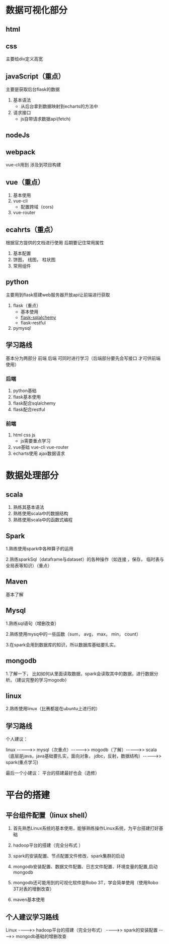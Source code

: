 # 数据可视化部分

## html

## css

主要给div定义高宽

## javaScript（重点）

主要是获取后台flask的数据

1. 基本语法
   - 从后台拿到数据映射到echarts的方法中
2. 请求接口
   - js自带请求数据api(fetch)

## nodeJs

## webpack

vue-cli用到 涉及到项目构建

## vue（重点）

1. 基本使用
2. vue-cli
   - 配置跨域（cors)
3. vue-router

## ecahrts（重点）

根据官方提供的文档进行使用 后期要记住常用属性

1. 基本配置
2. 饼图， 线图， 柱状图
3. 常用组件

## python

主要用到flask搭建web服务器开放api让前端进行获取

1. flask（重点）
   - 基本使用
   - [flask-sqlalchemy](https://flask-sqlalchemy.palletsprojects.com/en/2.x/)
   - flask-restful
2. pymysql

## 学习路线

基本分为两部分 前端 后端 可同时进行学习（后端部分要先会写接口 才可供前端使用）

### 后端

1. python基础
2. flask基本使用
3. flask配合sqlalchemy
4. flask配合restful

### 前端

1. html css js
   - js需要重点学习
2. vue基础 vue-cli vue-router
3. echarts使用 ajax数据请求

# 数据处理部分

## scala

1. 熟练其基本语法
2. 熟练使用scala中的数据结构
3. 熟练使用scala中的函数式编程

## Spark

 1.熟练使用spark中各种算子的运用

2.熟练sparkSql（dataframe与dataset）的各种操作（如连接 ，保存， 临时表与全局表等知识）（重点）

## Maven

基本了解

## Mysql

1.熟练sql语句（增删改查）

2.熟练使用mysq中的一些函数（sum， avg， max， min， count）

3.在spark会用到数据库的知识，所以数据库基础要扎实。

## mongodb

1.了解一下， 比如如何从里面读取数据，spark会读取其中的数据，进行数据分析。（建议完整的学习mogodb）

## linux

2.熟练使用linux（比赛都是在ubuntu上进行的）

## 学习路线

个人建议：

linux ----->> mysql（次重点）----->> mogodb（了解）----->> scala（底层是java，java基础要扎实，面向对象， jdbc，反射，数据结构）----->> spark(重点学习)

最后一个小建议：
平台的搭建最好也会（选修）

# 平台的搭建

## 平台组件配置（linux shell）

1. 首先熟悉Linux系统的基本使用，能够熟练操作Linux系统，为平台搭建打好基础

2. hadoop平台的搭建（完全分布式 ）
3. spark的安装配置、节点配置文件修改、spark集群的启动
4. mongodb安装配置、数据文件配置、日志文件配置、环境变量的配置,启动mongodb
5. mongodb还可能用到的可视化软件是Robo 3T，学会简单使用（使用Robo 3T对表的增删改查）
6. maven基本使用

## 个人建议学习路线

Linux ---->> hadoop平台的搭建（完全分布式） ---->> spark的安装配置 ---->> mongodb基础的增删改查

